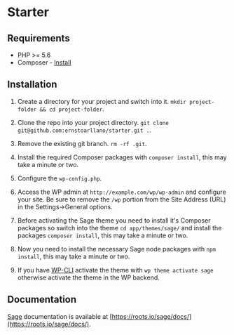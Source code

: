 # Starter

## Requirements

* PHP >= 5.6
* Composer - [Install](https://getcomposer.org/doc/00-intro.md#installation-linux-unix-osx)

## Installation

1. Create a directory for your project and switch into it.
`mkdir project-folder && cd project-folder`.

2. Clone the repo into your project directory.
`git clone git@github.com:ernstoarllano/starter.git .`.

3. Remove the existing git branch.
`rm -rf .git`.

4. Install the required Composer packages with `composer install`, this may take a minute or two.

5. Configure the `wp-config.php`.

6. Access the WP admin at `http://example.com/wp/wp-admin` and configure your site. Be sure to remove the `/wp` portion from the Site Address (URL) in the Settings->General options.

7. Before activating the Sage theme you need to install it's Composer packages so switch into the theme `cd app/themes/sage/` and install the packages `composer install`, this may take a minute or two.

8. Now you need to install the necessary Sage node packages with `npm install`, this may take a minute or two.

9. If you have [WP-CLI](http://wp-cli.org) activate the theme with `wp theme activate sage` otherwise activate the theme in the WP backend.

## Documentation

[Sage](https://roots.io/sage/) documentation is available at [https://roots.io/sage/docs/](https://roots.io/sage/docs/).
